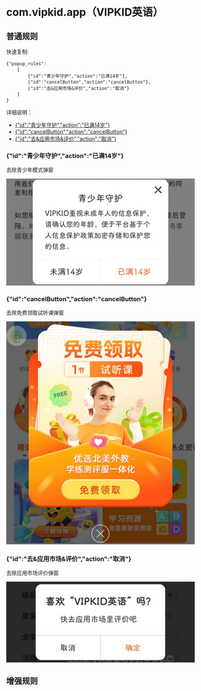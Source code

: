 # com.vipkid.app（VIPKID英语）

## 普通规则

快速复制:
```
{"popup_rules":
    [
        {"id":"青少年守护","action":"已满14岁"},
        {"id":"cancelButton","action":"cancelButton"},
        {"id":"去&应用市场&评价","action":"取消"}
    ]
}
```
详细说明：
- [{"id":"青少年守护","action":"已满14岁"}](#id青少年守护action已满14岁)
- [{"id":"cancelButton","action":"cancelButton"}](#idcancelbuttonactioncancelbutton)
- [{"id":"去&应用市场&评价","action":"取消"}](#id去应用市场评价action取消)

### {"id":"青少年守护","action":"已满14岁"}
去除青少年模式弹窗

![](./assets/青少年模式弹窗.jpg)

### {"id":"cancelButton","action":"cancelButton"}
去除免费领取试听课弹窗

![](./assets/免费领取试听课弹窗.jpg)

### {"id":"去&应用市场&评价","action":"取消"}
去除应用市场评价弹窗

![](./assets/应用市场评价弹窗.jpg)

## 增强规则
